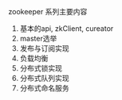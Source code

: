 zookeeper 系列主要内容
1.  基本的api, zkClient, cureator
2.  master选举
3.  发布与订阅实现
4.  负载均衡
5.  分布式锁实现
6.  分布式队列实现
7.  分布式命名服务
